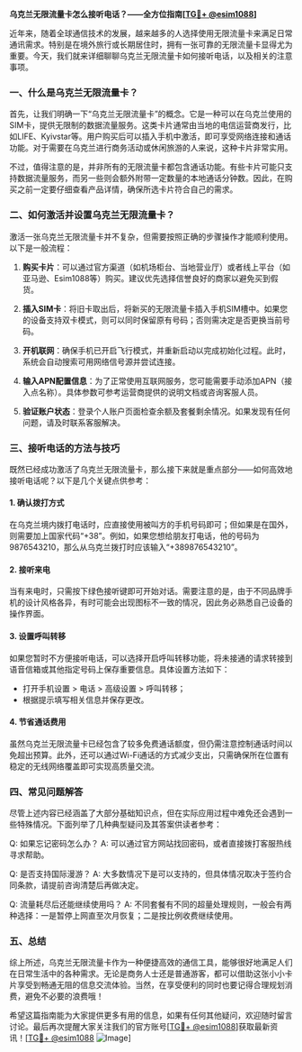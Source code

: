 **乌克兰无限流量卡怎么接听电话？——全方位指南[[TG💪+ @esim1088](https://t.me/s/esim1088)]**

近年来，随着全球通信技术的发展，越来越多的人选择使用无限流量卡来满足日常通讯需求。特别是在境外旅行或长期居住时，拥有一张可靠的无限流量卡显得尤为重要。今天，我们就来详细聊聊乌克兰无限流量卡如何接听电话，以及相关的注意事项。

### 一、什么是乌克兰无限流量卡？

首先，让我们明确一下“乌克兰无限流量卡”的概念。它是一种可以在乌克兰使用的SIM卡，提供无限制的数据流量服务。这类卡片通常由当地的电信运营商发行，比如LIFE、Kyivstar等。用户购买后可以插入手机中激活，即可享受网络连接和通话功能。对于需要在乌克兰进行商务活动或休闲旅游的人来说，这种卡片非常实用。

不过，值得注意的是，并非所有的无限流量卡都包含通话功能。有些卡片可能只支持数据流量服务，而另一些则会额外附带一定数量的本地通话分钟数。因此，在购买之前一定要仔细查看产品详情，确保所选卡片符合自己的需求。

### 二、如何激活并设置乌克兰无限流量卡？

激活一张乌克兰无限流量卡并不复杂，但需要按照正确的步骤操作才能顺利使用。以下是一般流程：

1. **购买卡片**：可以通过官方渠道（如机场柜台、当地营业厅）或者线上平台（如亚马逊、Esim1088等）购买。建议优先选择信誉良好的商家以避免买到假货。
   
2. **插入SIM卡**：将旧卡取出后，将新买的无限流量卡插入手机SIM槽中。如果您的设备支持双卡模式，则可以同时保留原有号码；否则需决定是否更换当前号码。

3. **开机联网**：确保手机已开启飞行模式，并重新启动以完成初始化过程。此时，系统会自动搜索可用网络信号源并尝试连接。

4. **输入APN配置信息**：为了正常使用互联网服务，您可能需要手动添加APN（接入点名称）。具体参数可参考运营商提供的说明文档或咨询客服人员。

5. **验证账户状态**：登录个人账户页面检查余额及套餐剩余情况。如果发现有任何问题，请及时联系客服解决。

### 三、接听电话的方法与技巧

既然已经成功激活了乌克兰无限流量卡，那么接下来就是重点部分——如何高效地接听电话呢？以下是几个关键点供参考：

#### 1. 确认拨打方式
在乌克兰境内拨打电话时，应直接使用被叫方的手机号码即可；但如果是在国外，则需要加上国家代码“+38”。例如，如果您想给朋友打电话，他的号码为9876543210，那么从乌克兰拨打时应该输入“+389876543210”。

#### 2. 接听来电
当有来电时，只需按下绿色接听键即可开始对话。需要注意的是，由于不同品牌手机的设计风格各异，有时可能会出现图标不一致的情况，因此务必熟悉自己设备的操作界面。

#### 3. 设置呼叫转移
如果您暂时不方便接听电话，可以选择开启呼叫转移功能，将未接通的请求转接到语音信箱或其他指定号码上保存重要信息。具体设置方法如下：
   - 打开手机设置 > 电话 > 高级设置 > 呼叫转移；
   - 根据提示填写相关信息并保存更改。

#### 4. 节省通话费用
虽然乌克兰无限流量卡已经包含了较多免费通话额度，但仍需注意控制通话时间以免超出预算。此外，还可以通过Wi-Fi通话的方式减少支出，只需确保所在位置有稳定的无线网络覆盖即可实现高质量交流。

### 四、常见问题解答

尽管上述内容已经涵盖了大部分基础知识点，但在实际应用过程中难免还会遇到一些特殊情况。下面列举了几种典型疑问及其答案供读者参考：

Q: 如果忘记密码怎么办？
A: 可以通过官方网站找回密码，或者直接拨打客服热线寻求帮助。

Q: 是否支持国际漫游？
A: 大多数情况下是可以支持的，但具体情况取决于签约合同条款，请提前咨询清楚后再做决定。

Q: 流量耗尽后还能继续使用吗？
A: 不同套餐有不同的超量处理规则，一般会有两种选择：一是暂停上网直至次月恢复；二是按比例收费继续使用。

### 五、总结

综上所述，乌克兰无限流量卡作为一种便捷高效的通信工具，能够很好地满足人们在日常生活中的各种需求。无论是商务人士还是普通游客，都可以借助这张小小卡片享受到畅通无阻的信息交流体验。当然，在享受便利的同时也要记得合理规划消费，避免不必要的浪费哦！

希望这篇指南能为大家提供更多有用的信息，如果有任何其他疑问，欢迎随时留言讨论。最后再次提醒大家关注我们的官方账号[[TG💪+ @esim1088](https://t.me/s/esim1088)]获取最新资讯！[[TG💪+ @esim1088](https://t.me/s/esim1088) ![Image](https://i.postimg.cc/4NQfJmqS/Snipaste-2025-05-13-00-14-12.png)]